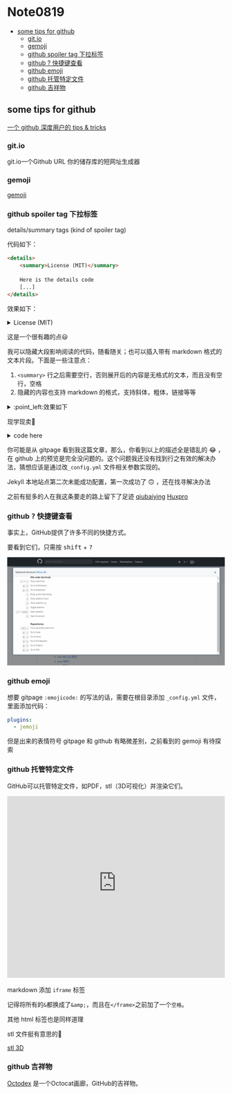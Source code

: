 # Note0819



<!-- MarkdownTOC -->

- [some tips for github](#some-tips-for-github)
    - [git.io](#gitio)
    - [gemoji](#gemoji)
    - [github spoiler tag 下拉标签](#github-spoiler-tag-下拉标签)
    - [github ? 快捷键查看](#github--快捷键查看)
    - [github emoji](#github-emoji)
    - [github 托管特定文件](#github-托管特定文件)
    - [github 吉祥物](#github-吉祥物)

<!-- /MarkdownTOC -->



## some tips for github

[一个 github 深度用户的 tips & tricks](https://www.maxpou.fr/github-tips-and-tricks/)

### git.io

git.io一个Github URL 你的储存库的短网址生成器

### gemoji

[gemoji](https://github.com/wooorm/gemoji)


### github spoiler tag 下拉标签

details/summary tags (kind of spoiler tag)

代码如下：
```html
<details>
    <summary>License (MIT)</summary>

    Here is the details code
    [...]
</details>
```
效果如下：

<details>
    <summary>License (MIT)</summary>

    Here is the details code
    [...]
</details>

这是一个很有趣的点:smiley:

我可以隐藏大段影响阅读的代码，随看随关；也可以插入带有 markdown 格式的文本片段。下面是一些注意点：

1. `<summary>` 行之后需要空行，否则展开后的内容是无格式的文本，而且没有空行，空格
2. 隐藏的内容也支持 markdown 的格式，支持斜体，粗体，链接等等

<details>
    <summary>:point_left:效果如下</summary>

formatting like _italics_, **bold**, [link](https://gist.github.com/ericclemmons/b146fe5da72ca1f706b2ef72a20ac39d) and `monotype` is working

> Blockquote without a precending blank line is assumed to belong to the previous line

```
and the same with code blocks.
```
</details>

现学现卖:angel:

<details>
    <summary>code here</summary>

    ```html

    <details>
        <summary>:point_left:效果如下</summary>

    formatting like _italics_, **bold**, [link](https://gist.github.com/ericclemmons/b146fe5da72ca1f706b2ef72a20ac39d) and `monotype` is working

    > Blockquote without a precending blank line is assumed to belong to the previous line

    ```
    and the same with code blocks.
    ```
    </details>
    ```
</details>

你可能是从 gitpage 看到我这篇文章，那么，你看到以上的描述全是错乱的 :joy: ，在 github 上的预览是完全没问题的。这个问题我还没有找到行之有效的解决办法，猜想应该是通过改`_config.yml` 文件相关参数实现的。

Jekyll 本地站点第二次未能成功配置，第一次成功了 :upside_down_face: ，还在找寻解决办法

之前有挺多的人在我这条要走的路上留下了足迹 [qiubaiying](https://github.com/qiubaiying/qiubaiying.github.io) [Huxpro](https://github.com/Huxpro/huxpro.github.io)

### github <kbd>?</kbd> 快捷键查看

事实上，GitHub提供了许多不同的快捷方式。

要看到它们，只需按 <kbd>shift</kbd> + <kbd>?</kbd>

![github_keyboard](./image/github_keyboard.jpg)


### github emoji

想要 gitpage `:emojicode:` 的写法的话，需要在根目录添加 `_config.yml` 文件，里面添加代码：

```yaml
plugins:
  - jemoji
```

但是出来的表情符号 gitpage 和 github 有略微差别，之前看到的 gemoji 有待探索

### github 托管特定文件

GitHub可以托管特定文件，如PDF，stl（3D可视化）并渲染它们。

<iframe height="420" width=100% frameborder="0" src="https://render.githubusercontent.com/view/3d?url=https://raw.githubusercontent.com/skalnik/secret-bear-clip/master/stl/clip.stl" title="clip.stl"> </iframe>

markdown 添加 `iframe` 标签

记得将所有的`&`都换成了`&amp;`，而且在`</frame>`之前加了一个`空格`。

其他 html 标签也是同样道理

stl 文件挺有意思的:thinking:

[stl 3D](https://all3dp.com/what-is-stl-file-format-extension-3d-printing/)



### github 吉祥物

[Octodex](https://octodex.github.com/) 是一个Octocat画廊，GitHub的吉祥物。

